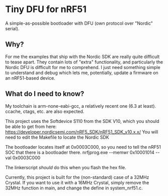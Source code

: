 # Tiny DFU for nRF51

A simple-as-possible bootloader with DFU (own protocol over "Nordic" serial). 

## Why?

For me the examples that ship with the Nordic SDK are really quite difficult to tease apart. They contain lots of "extra" functionality, and particularly the Nordic DFU is difficult for me to comprehend. I just need something simple to understand and debug which lets me, potentially, update a firmware on an nRF51-based device.

## What do I need to know?

My toolchain is arm-none-eabi-gcc, a relatively recent one (6.3 at least). ccache, ctags, etc. are also expected.

This project uses the Softdevice S110 from the SDK V10, which you should be able to get from here: https://developer.nordicsemi.com/nRF5_SDK/nRF51_SDK_v10.x.x/ 
You will need to edit the Makefile to locate the Nordic SDK

The bootloader locates itself at 0x0003C000, so you need to tell the nRF51 SOC that there is a bootloader there.
nrfjprog.exe --memwr 0x10001014 --val 0x0003C000

The linkerscript *should* do this when you flash the hex file. 

Currently, this project is built for the (non-standard) case of a 32MHz Crystal. If you want to use it with a 16MHz Crystal, simply remove the 32MHz function in main, and change the define in system_nrf51.c. 
